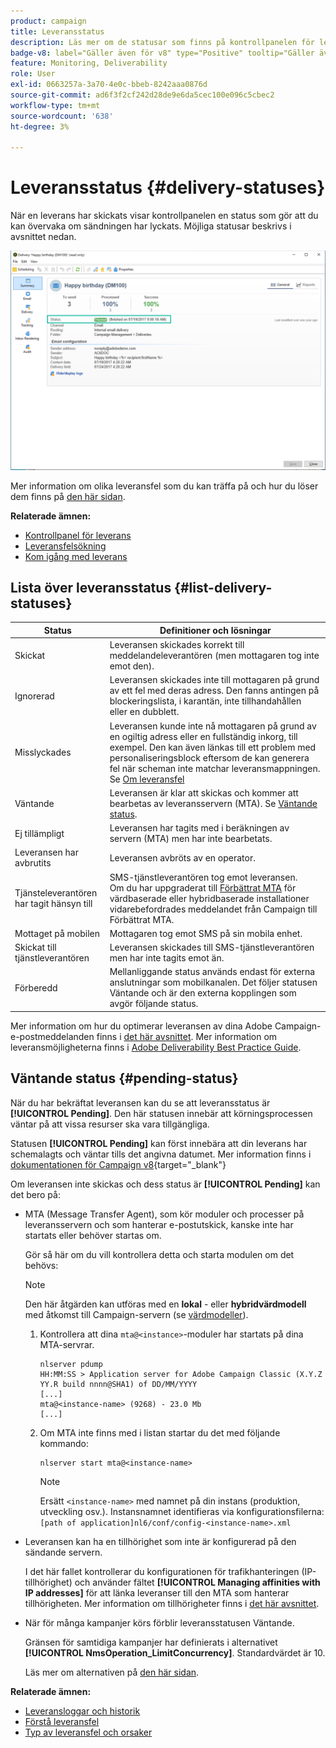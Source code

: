 ```yaml
---
product: campaign
title: Leveransstatus
description: Läs mer om de statusar som finns på kontrollpanelen för leverans
badge-v8: label="Gäller även för v8" type="Positive" tooltip="Gäller även Campaign v8"
feature: Monitoring, Deliverability
role: User
exl-id: 0663257a-3a70-4e0c-bbeb-8242aaa0876d
source-git-commit: ad6f3f2cf242d28de9e6da5cec100e096c5cbec2
workflow-type: tm+mt
source-wordcount: '638'
ht-degree: 3%

---
```


# Leveransstatus {#delivery-statuses}



<!--ajouter intro 

ajouter screenshot -->

När en leverans har skickats visar kontrollpanelen en status som gör att du kan övervaka om sändningen har lyckats. Möjliga statusar beskrivs i avsnittet nedan.

![](assets/delivery-status.png)

Mer information om olika leveransfel som du kan träffa på och hur du löser dem finns på [den här sidan](understanding-delivery-failures.md).

**Relaterade ämnen:**

* [Kontrollpanel för leverans](delivery-dashboard.md)
* [Leveransfelsökning](delivery-troubleshooting.md)
* [Kom igång med leverans](about-deliverability.md)

## Lista över leveransstatus {#list-delivery-statuses}

<table> 
 <thead> 
  <tr> 
   <th> Status <br /> </th> 
   <th> Definitioner och lösningar<br /> </th> 
  </tr> 
 </thead> 
 <tbody> 
  <tr> 
   <td> Skickat <br /> </td> 
   <td> Leveransen skickades korrekt till meddelandeleverantören (men mottagaren tog inte emot den).<br /> </td> 
  </tr> 
  <tr> 
   <td> Ignorerad<br /> </td> 
   <td> Leveransen skickades inte till mottagaren på grund av ett fel med deras adress. Den fanns antingen på blockeringslista, i karantän, inte tillhandahållen eller en dubblett. <br /> </td> 
  </tr> 
  <tr> 
   <td> Misslyckades<br /> </td> 
   <td> Leveransen kunde inte nå mottagaren på grund av en ogiltig adress eller en fullständig inkorg, till exempel. Den kan även länkas till ett problem med personaliseringsblock eftersom de kan generera fel när scheman inte matchar leveransmappningen. Se <a href="understanding-delivery-failures.md" target="_blank">Om leveransfel</a><br /> </td> 
  </tr>
  <tr> 
   <td> Väntande<br /> </td> 
   <td> Leveransen är klar att skickas och kommer att bearbetas av leveransservern (MTA). Se <a href="#pending-status" target="_blank">Väntande status</a>.<br /> </td> 
  </tr> 
  <tr> 
   <td> Ej tillämpligt<br /> </td> 
   <td> Leveransen har tagits med i beräkningen av servern (MTA) men har inte bearbetats.<br /> </td> 
  </tr>  
  <tr> 
   <td> Leveransen har avbrutits <br /> </td> 
   <td> Leveransen avbröts av en operator.<br /> </td> 
  </tr> 
  <tr> 
   <td> Tjänsteleverantören <br /> har tagit hänsyn till </td> 
   <td> SMS-tjänstleverantören tog emot leveransen.<br /> Om du har uppgraderat till <a href="sending-with-enhanced-mta.md" target="_blank">Förbättrat MTA</a> för värdbaserade eller hybridbaserade installationer vidarebefordrades meddelandet från Campaign till Förbättrat MTA.</td> 
  </tr> 
  <tr> 
   <td> Mottaget på mobilen <br /> </td> 
   <td> Mottagaren tog emot SMS på sin mobila enhet.<br /> </td> 
  </tr>
  <tr> 
   <td> Skickat till tjänstleverantören <br /> </td> 
   <td> Leveransen skickades till SMS-tjänstleverantören men har inte tagits emot än.<br />
   </td> 
  </tr> 
  <tr> 
   <td> Förberedd <br /> </td> 
   <td> Mellanliggande status används endast för externa anslutningar som mobilkanalen. Det följer statusen Väntande och är den externa kopplingen som avgör följande status.<br /> </td> 
  </tr> 
 </tbody> 
</table>

Mer information om hur du optimerar leveransen av dina Adobe Campaign-e-postmeddelanden finns i [det här avsnittet](about-deliverability.md). Mer information om leveransmöjligheterna finns i [Adobe Deliverability Best Practice Guide](https://experienceleague.adobe.com/docs/deliverability-learn/deliverability-best-practice-guide/introduction.html?lang=sv).

## Väntande status {#pending-status}

När du har bekräftat leveransen kan du se att leveransstatus är **[!UICONTROL Pending]**. Den här statusen innebär att körningsprocessen väntar på att vissa resurser ska vara tillgängliga.

Statusen **[!UICONTROL Pending]** kan först innebära att din leverans har schemalagts och väntar tills det angivna datumet. Mer information finns i [dokumentationen för Campaign v8](https://experienceleague.adobe.com/docs/campaign/campaign-v8/send/validate/configure-and-send.html#schedule-delivery-sending){target="_blank"}

Om leveransen inte skickas och dess status är **[!UICONTROL Pending]** kan det bero på:

* MTA (Message Transfer Agent), som kör moduler och processer på leveransservern och som hanterar e-postutskick, kanske inte har startats eller behöver startas om.

  Gör så här om du vill kontrollera detta och starta modulen om det behövs:

  >[!NOTE]
  >
  >Den här åtgärden kan utföras med en **lokal** - eller **hybridvärdmodell** med åtkomst till Campaign-servern (se [värdmodeller](../../installation/using/hosting-models.md)).

   1. Kontrollera att dina `mta@<instance>`-moduler har startats på dina MTA-servrar.

      ```
      nlserver pdump
      HH:MM:SS > Application server for Adobe Campaign Classic (X.Y.Z YY.R build nnnn@SHA1) of DD/MM/YYYY
      [...]
      mta@<instance-name> (9268) - 23.0 Mb
      [...]
      ```

   1. Om MTA inte finns med i listan startar du det med följande kommando:

      ```
      nlserver start mta@<instance-name>
      ```

      >[!NOTE]
      >
      >Ersätt `<instance-name>` med namnet på din instans (produktion, utveckling osv.). Instansnamnet identifieras via konfigurationsfilerna: `[path of application]nl6/conf/config-<instance-name>.xml`

* Leveransen kan ha en tillhörighet som inte är konfigurerad på den sändande servern.

  I det här fallet kontrollerar du konfigurationen för trafikhanteringen (IP-tillhörighet) och använder fältet **[!UICONTROL Managing affinities with IP addresses]** för att länka leveranser till den MTA som hanterar tillhörigheten. Mer information om tillhörigheter finns i [det här avsnittet](../../installation/using/configure-delivery-settings.md).

* När för många kampanjer körs förblir leveransstatusen Väntande.

  Gränsen för samtidiga kampanjer har definierats i alternativet **[!UICONTROL NmsOperation_LimitConcurrency]**. Standardvärdet är 10.

  Läs mer om alternativen på [den här sidan](../../installation/using/configuring-campaign-options.md).


**Relaterade ämnen:**

* [Leveransloggar och historik](#delivery-logs-and-history)
* [Förstå leveransfel](understanding-delivery-failures.md)
* [Typ av leveransfel och orsaker](understanding-delivery-failures.md#delivery-failure-types-and-reasons)
